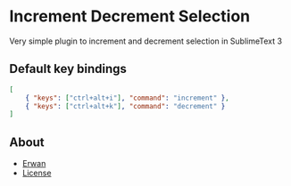 # Increment Decrement Selection

Very simple plugin to increment and decrement selection in SublimeText 3


## Default key bindings

```json
[
	{ "keys": ["ctrl+alt+i"], "command": "increment" },
	{ "keys": ["ctrl+alt+k"], "command": "decrement" }
]
```


## About
* [Erwan](http://erwan.me)
* [License](LICENSE)












